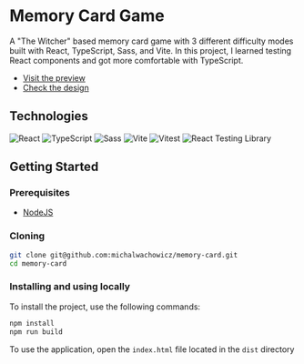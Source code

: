 # Memory Card Game

A "The Witcher" based memory card game with 3 different difficulty modes built with React, TypeScript, Sass, and Vite. In this project, I learned testing React components and got more comfortable with TypeScript.

- [Visit the preview](https://witcher-memory-card.netlify.app/)
- [Check the design](https://www.figma.com/design/I2PZoIRZzH6NUShXXIpCE0/Memory-Card-Game?node-id=0-1&t=kyoMckGY6i5eiooT-1)

## Technologies

![React](https://img.shields.io/badge/-React-000?&logo=React)
![TypeScript](https://img.shields.io/badge/-TypeScript-000?&logo=TypeScript)
![Sass](https://img.shields.io/badge/-Sass-000?logo=sass)
![Vite](https://img.shields.io/badge/-Vite-000?logo=vite)
![Vitest](https://img.shields.io/badge/-Vitest-000?&logo=Vitest)
![React Testing Library](https://img.shields.io/badge/-React%20Testing%20Library-000?&logo=TestingLibrary)

## Getting Started

### Prerequisites
- [NodeJS](https://nodejs.org/en)

### Cloning

```bash
git clone git@github.com:michalwachowicz/memory-card.git
cd memory-card
```

### Installing and using locally

To install the project, use the following commands:

```bash
npm install
npm run build
```

To use the application, open the `index.html` file located in the `dist` directory
